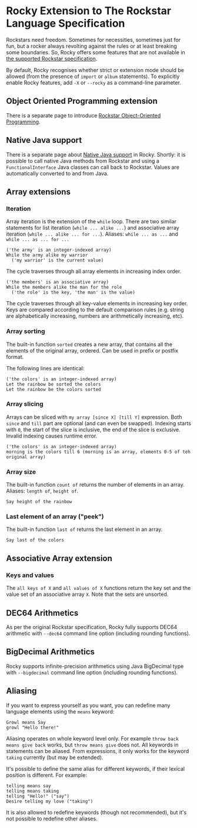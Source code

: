 # Rocky Extension to The Rockstar Language Specification

Rockstars need freedom. Sometimes for necessities, sometimes just for fun, but a rocker always revolting against the rules or at least breaking some boundaries. So, Rocky offers some features that are not available in [the supported Rockstar specification](spec.md).

By default, Rocky recognises whether strict or extension mode should be allowed (from the presence of `import` or `album` statements). To explicitly enable Rocky features, add `-X` or `--rocky` as a command-line parameter. 

## Object Oriented Programming extension

There is a separate page to introduce [Rockstar Object-Oriented Programming](OOP.md).

## Native Java support

There is a separate page about [Native Java support](native_java.md) in Rocky. Shortly: it is possible to call native Java methods from Rockstar and using a `FunctionalInterface` Java classes can call back to Rockstar. Values are automatically converted to and from Java.

## Array extensions

### Iteration

Array iteration is the extension of the `while` loop. There are two similar statements for list iteration (`while ... alike ...`) and associative array iteration (`while ... alike ... for ...`).
Aliases: `while ... as ...` and `while ... as ... for ...`

```
('the army' is an integer-indexed array)
While the army alike my warrior
  ('my warrior' is the current value)
```
The cycle traverses through all array elements in increasing index order.

```
('the members' is an associative array)
While the members alike the man for the role
  ('the role' is the key, 'the man' is the value)
```
The cycle traverses through all key-value elements in increasing key order. Keys are compared according to the default comparison rules (e.g. string are alphabetically increasing, numbers are arithmetically increasing, etc).

### Array sorting

The built-in function `sorted` creates a new array, that contains all the elements of the original array, ordered. Can be used in prefix or postfix format. 

The following lines are identical:
```
('the colors' is an integer-indexed array)
Let the rainbow be sorted the colors
Let the rainbow be the colors sorted
```

### Array slicing

Arrays can be sliced with `my array [since X] [till Y]` expression. Both `since` and `till` part are optional (and can even be swapped). Indexing starts with `0`, the start of the slice is inclusive, the end of the slice is exclusive. Invalid indexing causes runtime error.

```
('the colors' is an integer-indexed array)
morning is the colors till 6 (morning is an array, elements 0-5 of teh original array)
```

### Array size

The built-in function `count of` returns the number of elements in an array. Aliases: `length of`, `height of`.

```
Say height of the rainbow
```

### Last element of an array ("peek")

The built-in function `last of` returns the last element in an array.

```
Say last of the colors
```

## Associative Array extension

### Keys and values

The `all keys of X` and `all values of X` functions return the key set and the value set of an associative array `X`. Note that the sets are unsorted.


## DEC64 Arithmetics

As per the original Rockstar specification, Rocky fully supports DEC64 arithmetic with `--dec64` command line option (including rounding functions).

## BigDecimal Arithmetics

Rocky supports infinite-precision arithmetics using Java BigDecimal type with `--bigdecimal` command line option (including rounding functions).

## Aliasing

If you want to express yourself as you want, you can redefine many language elements using the `means` keyword:
```
Growl means Say
growl "Hello there!"
```

Aliasing operates on whole keyword level only. For example `throw back means give back` works, but `throw means give` does not.
All keywords in statements can be aliased. From expressions, it only works for the keyword `taking` currently (but may be extended). 

It's possible to define the same alias for different keywords, if their lexical position is different. For example:
```
telling means say
telling means taking
telling "Hello!" ("say")
Desire telling my love ("taking")
```

It is also allowed to redefine keywords (though not recommended), but it's not possible to redefine other aliases.


